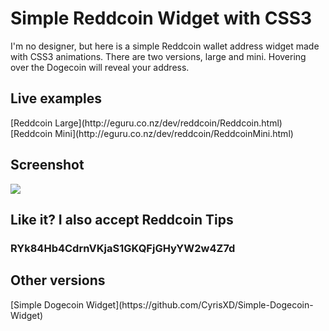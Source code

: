 <h1>Simple Reddcoin Widget with CSS3</h1>

I'm no designer, but here is a simple Reddcoin wallet address widget made with CSS3 animations. There are two versions, large and mini. Hovering over the Dogecoin will reveal your address.

<h2>Live examples</h2>
[Reddcoin Large](http://eguru.co.nz/dev/reddcoin/Reddcoin.html)<br />
[Reddcoin Mini](http://eguru.co.nz/dev/reddcoin/ReddcoinMini.html)


<h2>Screenshot</h2>
<img src="http://i.imgur.com/PhmPmKI.png">


<h2>Like it? I also accept Reddcoin Tips</h2>
<h3>RYk84Hb4CdrnVKjaS1GKQFjGHyYW2w4Z7d</h3>


<h2>Other versions</h2>
[Simple Dogecoin Widget](https://github.com/CyrisXD/Simple-Dogecoin-Widget)
